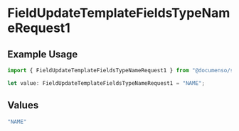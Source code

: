 # FieldUpdateTemplateFieldsTypeNameRequest1

## Example Usage

```typescript
import { FieldUpdateTemplateFieldsTypeNameRequest1 } from "@documenso/sdk-typescript/models/operations";

let value: FieldUpdateTemplateFieldsTypeNameRequest1 = "NAME";
```

## Values

```typescript
"NAME"
```
